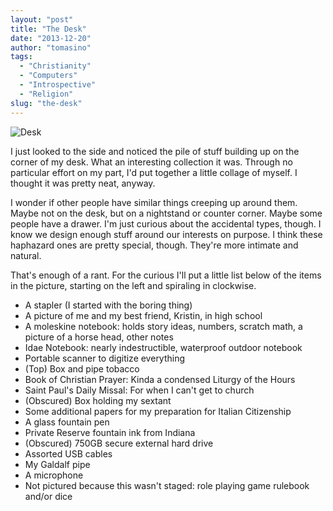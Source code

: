 ```yaml
---
layout: "post"
title: "The Desk"
date: "2013-12-20"
author: "tomasino"
tags:
  - "Christianity"
  - "Computers"
  - "Introspective"
  - "Religion"
slug: "the-desk"
---
```


![Desk](//blog.tomasino.org/images/desk.jpg)

I just looked to the side and noticed the pile of stuff building up on
the corner of my desk. What an interesting collection it was. Through no
particular effort on my part, I'd put together a little collage of
myself. I thought it was pretty neat, anyway.

I wonder if other people have similar things creeping up around them.
Maybe not on the desk, but on a nightstand or counter corner. Maybe some
people have a drawer. I'm just curious about the accidental types,
though. I know we design enough stuff around our interests on purpose. I
think these haphazard ones are pretty special, though. They're more
intimate and natural.

That's enough of a rant. For the curious I'll put a little list below of
the items in the picture, starting on the left and spiraling in
clockwise.

-   A stapler (I started with the boring thing)
-   A picture of me and my best friend, Kristin, in high school
-   A moleskine notebook: holds story ideas, numbers, scratch math, a
    picture of a horse head, other notes
-   Idae Notebook: nearly indestructible, waterproof outdoor notebook
-   Portable scanner to digitize everything
-   (Top) Box and pipe tobacco
-   Book of Christian Prayer: Kinda a condensed Liturgy of the Hours
-   Saint Paul's Daily Missal: For when I can't get to church
-   (Obscured) Box holding my sextant
-   Some additional papers for my preparation for Italian Citizenship
-   A glass fountain pen
-   Private Reserve fountain ink from Indiana
-   (Obscured) 750GB secure external hard drive
-   Assorted USB cables
-   My Galdalf pipe
-   A microphone
-   Not pictured because this wasn't staged: role playing game rulebook
    and/or dice
